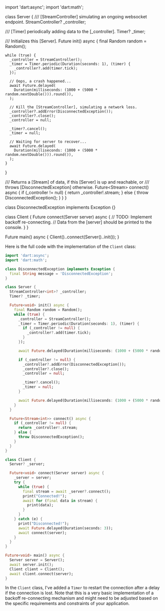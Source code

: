 import 'dart:async';
import 'dart:math';

class Server {
  /// [StreamController] simulating an ongoing websocket endpoint.
  StreamController<int>? _controller;

  /// [Timer] periodically adding data to the [_controller].
  Timer? _timer;

  /// Initializes this [Server].
  Future<void> init() async {
    final Random random = Random();

    while (true) {
      _controller = StreamController();
      _timer = Timer.periodic(Duration(seconds: 1), (timer) {
        _controller?.add(timer.tick);
      });

      // Oops, a crash happened...
      await Future.delayed(
        Duration(milliseconds: (1000 + (5000 * random.nextDouble())).round()),
      );

      // Kill the [StreamController], simulating a network loss.
      _controller?.addError(DisconnectedException());
      _controller?.close();
      _controller = null;

      _timer?.cancel();
      _timer = null;

      // Waiting for server to recover...
      await Future.delayed(
        Duration(milliseconds: (1000 + (5000 * random.nextDouble())).round()),
      );
    }
  }

  /// Returns a [Stream] of data, if this [Server] is up and reachable, or
  /// throws [DisconnectedException] otherwise.
  Future<Stream<int>> connect() async {
    if (_controller != null) {
      return _controller!.stream;
    } else {
      throw DisconnectedException();
    }
  }
}

class DisconnectedException implements Exception {}

class Client {
  Future<void> connect(Server server) async {
    // TODO: Implement backoff re-connecting.
    //       Data from the [server] should be printed to the console.
  }
}

Future<void> main() async {
  Client()..connect(Server()..init());
}


Here is the full code with the implementation of the `Client` class:

```dart
import 'dart:async';
import 'dart:math';

class DisconnectedException implements Exception {
  final String message = 'DisconnectedException';
}

class Server {
  StreamController<int>? _controller;
  Timer? _timer;

  Future<void> init() async {
    final Random random = Random();
    while (true) {
      _controller = StreamController();
      _timer = Timer.periodic(Duration(seconds: 1), (timer) {
        if (_controller != null) {
          _controller?.add(timer.tick);
        }
      });

      await Future.delayed(Duration(milliseconds: (1000 + (5000 * random.nextDouble())).round()));

      if (_controller != null) {
        _controller?.addError(DisconnectedException());
        _controller?.close();
        _controller = null;

        _timer?.cancel();
        _timer = null;
      }

      await Future.delayed(Duration(milliseconds: (1000 + (5000 * random.nextDouble())).round()));
    }
  }

  Future<Stream<int>> connect() async {
    if (_controller != null) {
      return _controller!.stream;
    } else {
      throw DisconnectedException();
    }
  }
}

class Client {
  Server? _server;

  Future<void> connect(Server server) async {
    _server = server;
    try {
      while (true) {
        final stream = await _server?.connect();
        print("Connected!");
        await for (final data in stream) {
          print(data);
        }
      }
    } catch (e) {
      print("Disconnected!");
      await Future.delayed(Duration(seconds: 3));
      await connect(server);
    }
  }
}

Future<void> main() async {
  Server server = Server();
  await server.init();
  Client client = Client();
  await client.connect(server);
}
```

In the `Client` class, I've added a `Timer` to restart the connection after a delay if the connection is lost. Note that this is a very basic implementation of a backoff re-connecting mechanism and might need to be adjusted based on the specific requirements and constraints of your application.
